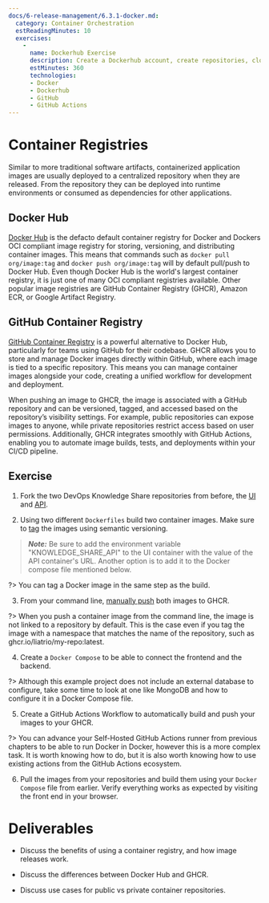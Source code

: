 ```yaml
---
docs/6-release-management/6.3.1-docker.md:
  category: Container Orchestration
  estReadingMinutes: 10
  exercises:
    -
      name: Dockerhub Exercise
      description: Create a Dockerhub account, create repositories, clone DevOps Knowledge Share repositories, build container images, push them to Dockerhub, create a Docker Compose file, and create a GitHub Actions Workflow.
      estMinutes: 360
      technologies:
      - Docker
      - Dockerhub
      - GitHub
      - GitHub Actions
---
```


# Container Registries

Similar to more traditional software artifacts, containerized application images are usually deployed to a centralized repository when they are released. From the repository they can be deployed into runtime environments or consumed as dependencies for other applications.

## Docker Hub

[Docker Hub](https://hub.docker.com/) is the defacto default container registry for Docker and Dockers OCI compliant image registry for storing, versioning, and distributing container images. This means that commands such as `docker pull org/image:tag` and `docker push org/image:tag` will by default pull/push to Docker Hub. Even though Docker Hub is the world's largest container registry, it is just one of many OCI compliant registries available. Other popular image registries are GitHub Container Registry (GHCR), Amazon ECR, or Google Artifact Registry.

## GitHub Container Registry

[GitHub Container Registry](https://docs.github.com/en/packages/working-with-a-github-packages-registry/working-with-the-container-registry) is a powerful alternative to Docker Hub, particularly for teams using GitHub for their codebase. GHCR allows you to store and manage Docker images directly within GitHub, where each image is tied to a specific repository. This means you can manage container images alongside your code, creating a unified workflow for development and deployment.

When pushing an image to GHCR, the image is associated with a GitHub repository and can be versioned, tagged, and accessed based on the repository’s visibility settings. For example, public repositories can expose images to anyone, while private repositories restrict access based on user permissions. Additionally, GHCR integrates smoothly with GitHub Actions, enabling you to automate image builds, tests, and deployments within your CI/CD pipeline.

## Exercise

1. Fork the two DevOps Knowledge Share repositories from before, the [UI](https://github.com/liatrio/dks-ui) and [API](https://github.com/liatrio/dks-api).

2. Using two different `Dockerfiles` build two container images. Make sure to [tag](https://docs.docker.com/engine/reference/commandline/tag/) the images using semantic versioning.

> **_Note:_** Be sure to add the environment variable "KNOWLEDGE_SHARE_API" to the UI container with the value of the API container's URL. Another option is to add it to the Docker compose file mentioned below.

?> You can tag a Docker image in the same step as the build.

3. From your command line, [manually push](https://docs.github.com/en/packages/working-with-a-github-packages-registry/working-with-the-container-registry#pushing-container-images) both images to GHCR.

?> When you push a container image from the command line, the image is not linked to a repository by default. This is the case even if you tag the image with a namespace that matches the name of the repository, such as ghcr.io/liatrio/my-repo:latest.

4. Create a `Docker Compose` to be able to connect the frontend and the backend.

?> Although this example project does not include an external database to configure, take some time to look at one like MongoDB and how to configure it in a Docker Compose file.

5. Create a GitHub Actions Workflow to automatically build and push your images to your GHCR.

?> You can advance your Self-Hosted GitHub Actions runner from previous chapters to be able to run Docker in Docker, however this is a more complex task.  It is worth knowing how to do, but it is also worth knowing how to use existing actions from the GitHub Actions ecosystem.

6. Pull the images from your repositories and build them using your `Docker Compose` file from earlier. Verify everything works as expected by visiting the front end in your browser.

# Deliverables

- Discuss the benefits of using a container registry, and how image releases work.

- Discuss the differences between Docker Hub and GHCR.

- Discuss use cases for public vs private container repositories.
